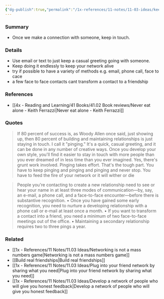 ```yaml
---
{"dg-publish":true,"permalink":"/1x-references/11-notes/11-03-ideas/keep-in-touch-to-build-a-connection/","title":"Keep in touch to build a connection","created":"2025-03-16T21:07:52.503+03:00","updated":"2025-04-10T10:33:01.213+03:00"}
---
```



### Summary
- Once we make a connection with someone, keep in touch.

### Details
- Use email or text to just keep a casual greeting going with someone.
- Keep doing it endlessly to keep your network alive
- try if possible to have a variety of methods e.g. email, phone call, face to cace
- a few face to face contacts cant transform a contact to a friendship

### References
- [[4x - Reading and Learning/41 Books/41.02 Book reviews/Never eat alone - Keith Ferrazzi\|Never eat alone - Keith Ferrazzi]]

### Quotes
> If 80 percent of success is, as Woody Allen once said, just showing up, then 80 percent of building and maintaining relationships is just staying in touch. I call it "pinging." It's a quick, casual greeting, and it can be done in any number of creative ways. Once you develop your own style, you'll find it easier to stay in touch with more people than you ever dreamed of in less time than you ever imagined. Yes, there's grunt work involved. Pinging takes effort. That's the tough part. You have to keep pinging and pinging and pinging and never stop. You have to feed the fire of your network or it will wither or die

> People you're contacting to create a new relationship need to see or hear your name in at least three modes of communication—by, say, an e-mail, a phone call, and a face-to-face encounter—before there is substantive recognition.
• Once you have gained some early recognition, you need to nurture a developing relationship with a phone call or e-mail at least once a month.
• If you want to transform a contact into a friend, you need a minimum of two face-to-face meetings out of the office.
• Maintaining a secondary relationship requires two to three pings a year.


### Related
- [[1x - References/11 Notes/11.03 Ideas/Networking is not a mass numbers game\|Networking is not a mass numbers game]]
- [[Build real friendships\|Build real friendships]]
- [[1x - References/11 Notes/11.03 Ideas/Plug into your friend network by sharing what you need\|Plug into your friend network by sharing what you need]]
- [[1x - References/11 Notes/11.03 Ideas/Develop a network of people who will give you honest feedback\|Develop a network of people who will give you honest feedback]]